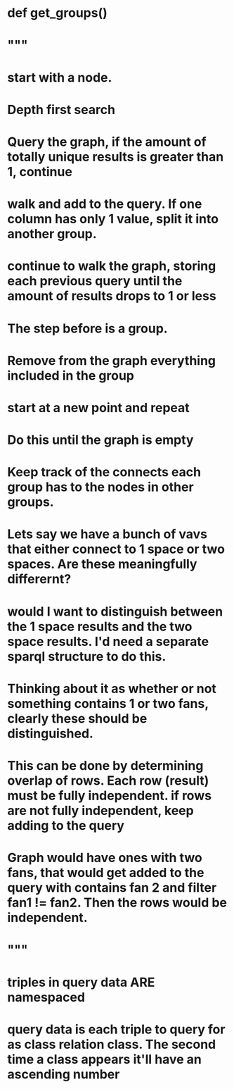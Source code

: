
# def get_groups()
#     """
#     start with a node. 
#     Depth first search
#     Query the graph, if the amount of totally unique results is greater than 1, continue
#     walk and add to the query. If one column has only 1 value, split it into another group. 
#     continue to walk the graph, storing each previous query until the amount of results drops to 1 or less 
#     The step before is a group. 

#     Remove from the graph everything included in the group

#     start at a new point and repeat

#     Do this until the graph is empty

#     Keep track of the connects each group has to the nodes in other groups. 
    
#     Lets say we have a bunch of vavs that either connect to 1 space or two spaces. Are these meaningfully differernt? 
#     would I want to distinguish between the 1 space results and the two space results. I'd need a separate sparql structure to do this.
#     Thinking about it as whether or not something contains 1 or two fans, clearly these should be distinguished. 
#     This can be done by determining overlap of rows. Each row (result) must be fully independent. if rows are not fully independent, keep adding to the query

#     Graph would have ones with two fans, that would get added to the query with contains fan 2 and filter fan1 != fan2. Then the rows would be independent. 

    
#     """
    
# triples in query data ARE namespaced
# query data is each triple to query for as class relation class. The second time a class appears it'll have an ascending number
